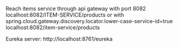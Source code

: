 Reach items service through api gateway with port 8082
localhost:8082/ITEM-SERVICE/products
or with spring.cloud.gateway.discovery.locator.lower-case-service-id=true
localhost:8082/item-service/products

Eureka server:
http://localhost:8761/eureka